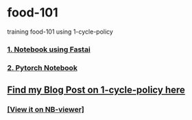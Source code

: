 # food-101
training food-101 using 1-cycle-policy <br>
### [1. Notebook using Fastai](https://github.com/shubhajitml/food-101/blob/master/food-101-fastai.ipynb)
### [2. Pytorch Notebook](https://github.com/shubhajitml/food-101/blob/master/food-101-pytorch.ipynb)

## [Find my Blog Post on 1-cycle-policy here](https://medium.com/dsnet/the-1-cycle-policy-an-experiment-that-vanished-the-struggle-in-training-neural-nets-184417de23b9)

### [[View it on NB-viewer]](https://nbviewer.jupyter.org/github/shubhajitml/food-101/tree/master/)


